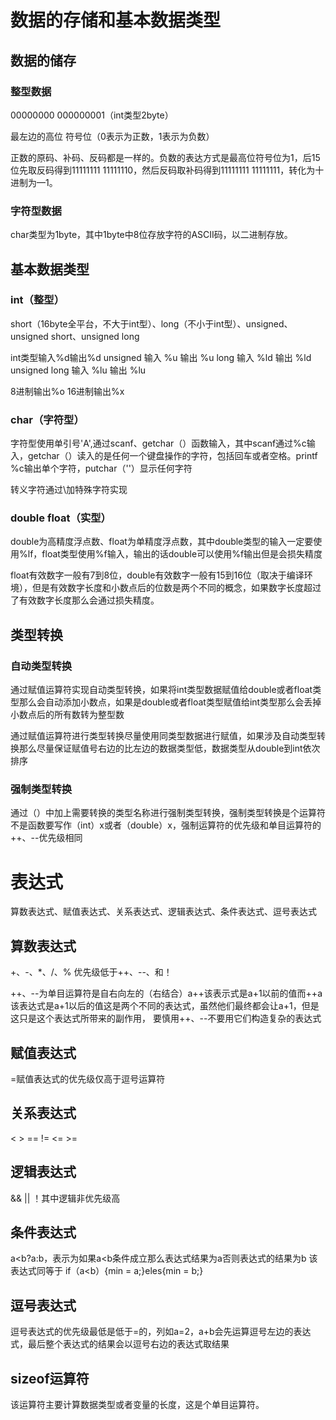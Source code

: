# 数据的存储和基本数据类型
## 数据的储存
### 整型数据
00000000 000000001（int类型2byte）

最左边的高位 符号位（0表示为正数，1表示为负数）

正数的原码、补码、反码都是一样的。负数的表达方式是最高位符号位为1，后15位先取反码得到11111111 11111110，然后反码取补码得到11111111 11111111，转化为十进制为—1。
### 字符型数据
char类型为1byte，其中1byte中8位存放字符的ASCII码，以二进制存放。
## 基本数据类型
### int（整型）
short（16byte全平台，不大于int型）、long（不小于int型）、unsigned、unsigned short、unsigned long

int类型输入%d输出%d unsigned 输入 %u 输出 %u long 输入 %ld 输出 %ld unsigned long 输入 %lu 输出 %lu

8进制输出%o 16进制输出%x
### char（字符型）
字符型使用单引号'A',通过scanf、getchar（）函数输入，其中scanf通过%c输入，getchar（）读入的是任何一个键盘操作的字符，包括回车或者空格。printf %c输出单个字符，putchar（''）显示任何字符

转义字符通过\加特殊字符实现
### double float（实型）
double为高精度浮点数、float为单精度浮点数，其中double类型的输入一定要使用%lf，float类型使用%f输入，输出的话double可以使用%f输出但是会损失精度

float有效数字一般有7到8位，double有效数字一般有15到16位（取决于编译环境），但是有效数字长度和小数点后的位数是两个不同的概念，如果数字长度超过了有效数字长度那么会通过损失精度。
## 类型转换
### 自动类型转换
通过赋值运算符实现自动类型转换，如果将int类型数据赋值给double或者float类型那么会自动添加小数点，如果是double或者float类型赋值给int类型那么会丢掉小数点后的所有数转为整型数

通过赋值运算符进行类型转换尽量使用同类型数据进行赋值，如果涉及自动类型转换那么尽量保证赋值号右边的比左边的数据类型低，数据类型从double到int依次排序
### 强制类型转换
通过（）中加上需要转换的类型名称进行强制类型转换，强制类型转换是个运算符不是函数要写作（int）x或者（double）x，强制运算符的优先级和单目运算符的++、--优先级相同
# 表达式
算数表达式、赋值表达式、关系表达式、逻辑表达式、条件表达式、逗号表达式
## 算数表达式
+、-、*、/、% 优先级低于++、--、和！

++、--为单目运算符是自右向左的（右结合）a++该表示式是a+1以前的值而++a该表达式是a+1以后的值这是两个不同的表达式，虽然他们最终都会让a+1，但是这只是这个表达式所带来的副作用，
要慎用++、--不要用它们构造复杂的表达式
## 赋值表达式
=赋值表达式的优先级仅高于逗号运算符
## 关系表达式
< > == != <= >=
## 逻辑表达式
&& || ！其中逻辑非优先级高
## 条件表达式
a<b?a:b，表示为如果a<b条件成立那么表达式结果为a否则表达式的结果为b
该表达式同等于 if（a<b）{min = a;}eles{min = b;}
## 逗号表达式
逗号表达式的优先级最低是低于=的，列如a=2，a+b会先运算逗号左边的表达式，最后整个表达式的结果会以逗号右边的表达式取结果
## sizeof运算符
该运算符主要计算数据类型或者变量的长度，这是个单目运算符。
